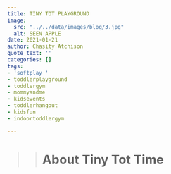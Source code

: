 ```yaml
---
title: TINY TOT PLAYGROUND
image:
  src: "../../data/images/blog/3.jpg"
  alt: SEEN APPLE
date: 2021-01-21
author: Chasity Atchison
quote_text: ''
categories: []
tags:
- 'softplay '
- toddlerplayground
- toddlergym
- mommyandme
- kidsevents
- toddlerhangout
- kidsfun
- indoortoddlergym

---
```


> > # About Tiny Tot Time